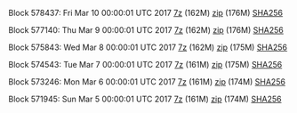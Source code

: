 Block 578437: Fri Mar 10 00:00:01 UTC 2017 [7z](https://transfer.sh/IZbMA/bootstrap.dat.20170310.7z) (162M) [zip](https://transfer.sh/uxKpN/bootstrap.dat.20170310.zip) (176M) [SHA256](https://transfer.sh/xMV3z/sha256.txt)

Block 577140: Thu Mar  9 00:00:01 UTC 2017 [7z](https://transfer.sh/MPohV/bootstrap.dat.20170309.7z) (162M) [zip](https://transfer.sh/SDiDs/bootstrap.dat.20170309.zip) (176M) [SHA256](https://transfer.sh/y8oGL/sha256.txt)

Block 575843: Wed Mar  8 00:00:01 UTC 2017 [7z](https://transfer.sh/EUzYg/bootstrap.dat.20170308.7z) (162M) [zip](https://transfer.sh/3SSfW/bootstrap.dat.20170308.zip) (175M) [SHA256](https://transfer.sh/FH2N3/sha256.txt)

Block 574543: Tue Mar  7 00:00:01 UTC 2017 [7z](https://transfer.sh/uTWea/bootstrap.dat.20170307.7z) (161M) [zip](https://transfer.sh/dcHTk/bootstrap.dat.20170307.zip) (175M) [SHA256](https://transfer.sh/3WdRA/sha256.txt)

Block 573246: Mon Mar  6 00:00:01 UTC 2017 [7z](https://transfer.sh/R3PMs/bootstrap.dat.20170306.7z) (161M) [zip](https://transfer.sh/Lt9Zw/bootstrap.dat.20170306.zip) (174M) [SHA256](https://transfer.sh/XSPp7/sha256.txt)

Block 571945: Sun Mar  5 00:00:01 UTC 2017 [7z](https://transfer.sh/CwDZL/bootstrap.dat.20170305.7z) (161M) [zip](https://transfer.sh/Vat6Y/bootstrap.dat.20170305.zip) (174M) [SHA256](https://transfer.sh/nBdQX/sha256.txt)
